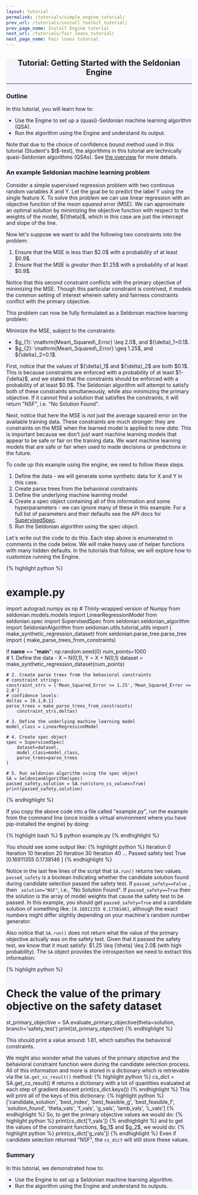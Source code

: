 ```yaml
---
layout: tutorial
permalink: /tutorials/simple_engine_tutorial/
prev_url: /tutorials/install_toolkit_tutorial/
prev_page_name: Install Engine tutorial
next_url: /tutorials/fair_loans_tutorial/
next_page_name: Fair loans tutorial
---
```


<!-- Main Container -->
<div class="container p-3 my-2 border" style="background-color: #f3f4fc;">
    <h2 align="center" class="mb-3">Tutorial: Getting Started with the Seldonian Engine</h2>
    <hr class="my-4">
    <h3>Outline</h3>
    <p>In this tutorial, you will learn how to:
    <ul>
        <li>Use the Engine to set up a (quasi)-Seldonian machine learning algorithm (QSA).</li>
        <li>Run the algorithm using the Engine and understand its output.</li>
    </ul>
    Note that due to the choice of confidence bound method used in this tutorial (Student's $t$-test), the algorithms in this tutorial are technically quasi-Seldonian algorithms (QSAs). See <a href="{{ "/overview/#algorithm" | relative_url}}">the overview</a> for more details.
    </p>
    <h3> An example Seldonian machine learning problem </h3>
    <p>
        Consider a simple supervised regression problem with two continous random variables X and Y. Let the goal be to predict the label Y using the single feature X. To solve this problem we can use linear regression with an objective function of the <i>mean squared error</i> (MSE). We can approximate an optimal solution by minimizing the objective function with respect to the weights of the model, ${\theta}$, which in this case are just the intercept and slope of the line.
    </p>
    <p>
        Now let's suppose we want to add the following two constraints into the problem:
    </p>
    <ol>
        <li>Ensure that the MSE is less than $2.0$ with a probability of at least $0.9$. </li>  
        <li>Ensure that the MSE is <i>greater than</i> $1.25$ with a probability of at least $0.9$.</li>
    </ol> 
    <p>
        Notice that this second constraint conflicts with the primary objective of minimizing the MSE. Though this particular constraint is contrived, it models the common setting of interest wherein safety and fairness constraints conflict with the primary objective.
    </p>
    <p>
        This problem can now be fully formulated as a Seldonian machine learning problem:
    </p>
    <p>
        Minimize the MSE, subject to the constraints:
    </p>
    <ul>
        <li>
            $g_{1}: \mathrm{Mean\_Squared\_Error} \leq 2.0$, and ${\delta}_1=0.1$.  
        </li>
        <li>
            $g_{2}: \mathrm{Mean\_Squared\_Error} \geq 1.25$, and ${\delta}_2=0.1$.
        </li>
    </ul>
    <p>
        First, notice that the values of ${\delta}_1$ and ${\delta}_2$ are both $0.1$. This is because constraints are enforced with a probability of at least $1-{\delta}$, and we stated that the constraints should be enforced with a probability of at least $0.9$. The Seldonian algorithm will attempt to satisfy both of these constraints simultaneously, while also minimizing the primary objective. If it cannot find a solution that satisfies the constraints, it will return "NSF", i.e. "No Solution Found". 
    </p>
    <p>
        Next, notice that here the MSE is <i>not</i> just the average squared error on the available training data. These constraints are much stronger: they are constraints on the MSE when the learned model is applied to <i>new data</i>. This is important because we don't just want machine learning models that appear to be safe or fair on the training data. We want machine learning models that are safe or fair when used to made decisions or predictions in the future.
    </p>
    <p>
        To code up this example using the engine, we need to follow these steps.
    </p>
    <ol>
        <li> Define the data - we will generate some synthetic data for X and Y in this case.</li>
        <li> Create parse trees from the behavioral constraints</li>
        <li> Define the underlying machine learning model </li>
        <li> Create a spec object containing all of this information and some hyperparameters - we can ignore many of these in this example. For a full list of parameters and their defaults see the API docs for <a href="https://seldonian-toolkit.github.io/Engine/build/html/_autosummary/seldonian.spec.SupervisedSpec.html#seldonian.spec.SupervisedSpec">SupervisedSpec</a>.</li>
        <li> Run the Seldonian algorithm using the spec object. </li>
    </ol>
    Let's write out the code to do this. Each step above is enumerated in comments in the code below. We will make heavy use of helper functions with many hidden defaults. In the tutorials that follow, we will explore how to customize running the Engine.
        

{% highlight python %}
# example.py
import autograd.numpy as np   # Thinly-wrapped version of Numpy
from seldonian.models.models import LinearRegressionModel
from seldonian.spec import SupervisedSpec
from seldonian.seldonian_algorithm import SeldonianAlgorithm
from seldonian.utils.tutorial_utils import (
    make_synthetic_regression_dataset)
from seldonian.parse_tree.parse_tree import (
    make_parse_trees_from_constraints)

if __name__ == "__main__":
    np.random.seed(0)
    num_points=1000  
    # 1. Define the data - X ~ N(0,1), Y ~ X + N(0,1)
    dataset = make_synthetic_regression_dataset(num_points)
    
    # 2. Create parse trees from the behavioral constraints 
    # constraint strings:
    constraint_strs = ['Mean_Squared_Error >= 1.25','Mean_Squared_Error <= 2.0']
    # confidence levels: 
    deltas = [0.1,0.1] 
    parse_trees = make_parse_trees_from_constraints(
        constraint_strs,deltas)

    # 3. Define the underlying machine learning model
    model_class = LinearRegressionModel

    # 4. Create spec object
    spec = SupervisedSpec(
        dataset=dataset,
        model_class=model_class,
        parse_trees=parse_trees
    )

    # 5. Run seldonian algorithm using the spec object
    SA = SeldonianAlgorithm(spec)
    passed_safety,solution = SA.run(store_cs_values=True)
    print(passed_safety,solution)
{% endhighlight %}
<p>
If you copy the above code into a file called "example.py", run the example from the command line (once inside a virtual environment where you have pip-installed the engine) by doing:
</p>

<p>
{% highlight bash %}
$ python example.py
{% endhighlight %}
</p>
<p>
    You should see some output like:
{% highlight python %}
Iteration 0
Iteration 10
Iteration 20
Iteration 30
Iteration 40
...
Passed safety test
True [0.16911355 0.1738146 ]
{% endhighlight %}
    </p>
    <p>
    Notice in the last few lines of the script that <code class="highlight">SA.run()</code> returns two values. <code class="highlight">passed_safety</code> is a boolean indicating whether the candidate solution found during candidate selection passed the safety test. If <code class="highlight">passed_safety==False </code>, then <code class='highlight'> solution="NSF"</code>, i.e., "No Solution Found". If <code class="highlight">passed_safety==True</code> then the solution is the array of model weights that cause the safety test to be passed. In this example, you should get <code class="highlight">passed_safety=True</code> and a candidate solution of something like: <code class="highlight">[0.16911355 0.1738146]</code>, although the exact numbers might differ slightly depending on your machine's random number generator.
</p>
<p> Also notice that <code class="highlight">SA.run()</code> does not return what the value of the primary objective actually was on the safety test. Given that it passed the safety test, we know that it must satisfy: $1.25 \leq {\theta} \leq 2.0$ (with high probability). The <code class="highlight">SA</code> object provides the introspection we need to extract this information:

{% highlight python %}
# Check the value of the primary objective on the safety dataset
st_primary_objective = SA.evaluate_primary_objective(theta=solution,
branch='safety_test')
print(st_primary_objective)
{% endhighlight %}

This should print a value around: $1.61$, which satsifies the behavioral constraints. 
</p>

<p>
We might also wonder what the values of the primary objective and the behavioral constraint function were during the candidate selection process. All of this information and more is stored in a dictionary which is retrievable via the <code class="highlight">SA.get_cs_result()</code> method:
{% highlight python %}
cs_dict = SA.get_cs_result() # returns a dictionary with a lot of quantities evaluated at each step of gradient descent
print(cs_dict.keys())
{% endhighlight %}
This will print all of the keys of this dictionary:
{% highlight python %}
['candidate_solution', 'best_index', 'best_feasible_g', 'best_feasible_f', 'solution_found', 'theta_vals', 'f_vals', 'g_vals', 'lamb_vals', 'L_vals']
{% endhighlight %}
So, to get the primary objective values we would do:
{% highlight python %}
print(cs_dict['f_vals'])
{% endhighlight %}
and to get the values of the constraint functions, $g_1$ and $g_2$, we would do:
{% highlight python %}
print(cs_dict['g_vals'])
{% endhighlight %}
Even if candidate selection returned "NSF", the <code class="highlight">cs_dict</code> will still store these values.
</p>
    <h3>Summary</h3>
    <p>In this tutorial, we demonstrated how to:</p>
    <ul>
        <li>Use the Engine to set up a Seldonian machine learning algorithm.</li>
        <li>Run the algorithm using the Engine and understand its outputs.</li>
    </ul>
<p>
</p>

</div>